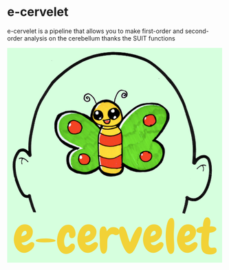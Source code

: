 # e-cervelet
e-cervelet is a pipeline that allows you to make first-order and second-order analysis on the cerebellum thanks the SUIT functions

![alt text](https://github.com/MaximeDdnn/e-cervelet/blob/main/e-cervelet_logo.png)
